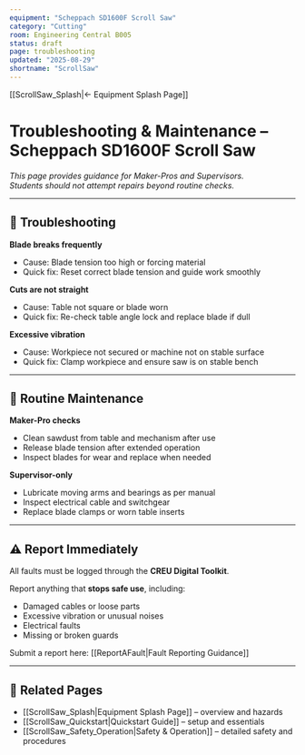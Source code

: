 ```yaml
---
equipment: "Scheppach SD1600F Scroll Saw"
category: "Cutting"
room: Engineering Central B005
status: draft
page: troubleshooting
updated: "2025-08-29"
shortname: "ScrollSaw"
---
```

<!--
USAGE
1) Duplicate this file into the equipment's folder and rename it:
   e.g., "BandSaw_Troubleshooting.md"
2) Replace ALL {{PLACEHOLDER}} tokens.
3) Troubleshooting should be simple checks; do NOT expand maintenance procedures (refer to SOP if needed).
4) Delete the "Authoring helper" callout at the bottom before publishing.
5) Link to files in resources will be added manually
6) Do not change or reword section headings, emojis, or tables — only replace {{PLACEHOLDER}} content.
7) Set `shortname` in the frontmatter (e.g., PillarDrill, ScrollSaw) and use it for all internal links: [[{{shortname}}_Splash]], [[{{shortname}}_Quickstart]], [[{{shortname}}_Safety]], [[{{shortname}}_Troubleshooting]].
-->

[[ScrollSaw_Splash|← Equipment Splash Page]]

# Troubleshooting & Maintenance – Scheppach SD1600F Scroll Saw

*This page provides guidance for <span class="blue-apron">Maker-Pros</span> and <span class="red-apron">Supervisors</span>.  
Students should not attempt repairs beyond routine checks.*  

---

## 🔎 Troubleshooting

**Blade breaks frequently**  
- Cause: Blade tension too high or forcing material  
- Quick fix: Reset correct blade tension and guide work smoothly  

**Cuts are not straight**  
- Cause: Table not square or blade worn  
- Quick fix: Re-check table angle lock and replace blade if dull  

**Excessive vibration**  
- Cause: Workpiece not secured or machine not on stable surface  
- Quick fix: Clamp workpiece and ensure saw is on stable bench  

---

## 🧰 Routine Maintenance

**<span class="blue-apron">Maker-Pro</span> checks**  
- Clean sawdust from table and mechanism after use  
- Release blade tension after extended operation  
- Inspect blades for wear and replace when needed  

**<span class="red-apron">Supervisor</span>-only**  
- Lubricate moving arms and bearings as per manual  
- Inspect electrical cable and switchgear  
- Replace blade clamps or worn table inserts  

---

## ⚠️ Report Immediately
All faults must be logged through the **CREU Digital Toolkit**.  

Report anything that **stops safe use**, including:  
- Damaged cables or loose parts  
- Excessive vibration or unusual noises  
- Electrical faults  
- Missing or broken guards  

Submit a report here: [[ReportAFault|Fault Reporting Guidance]]

---

## 🔗 Related Pages
- [[ScrollSaw_Splash|Equipment Splash Page]] – overview and hazards  
- [[ScrollSaw_Quickstart|Quickstart Guide]] – setup and essentials  
- [[ScrollSaw_Safety_Operation|Safety & Operation]] – detailed safety and procedures  
